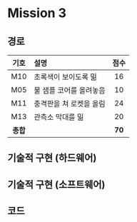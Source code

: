 # Mission 3
## 경로
|   기호   |           설명            |     점수    |
| :------: | :------------------------ | :---------: |
|    M10   | 초록색이 보이도록 밂      |      16     |
|    M05   | 물 샘플 코어를 올려놓음   |      10     |
|    M11   | 충격판을 쳐 로켓을 올림   |      24     |
|    M13   | 관측소 막대를 밂          |      20     |
| **총합** |                           |    **70**   |

## 기술적 구현 (하드웨어)


## 기술적 구현 (소프트웨어)

## 코드
```c
```